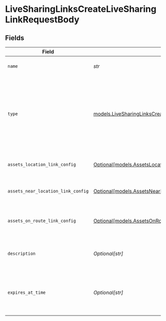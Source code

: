 # LiveSharingLinksCreateLiveSharingLinkRequestBody


## Fields

| Field                                                                                                                                                                                                          | Type                                                                                                                                                                                                           | Required                                                                                                                                                                                                       | Description                                                                                                                                                                                                    | Example                                                                                                                                                                                                        |
| -------------------------------------------------------------------------------------------------------------------------------------------------------------------------------------------------------------- | -------------------------------------------------------------------------------------------------------------------------------------------------------------------------------------------------------------- | -------------------------------------------------------------------------------------------------------------------------------------------------------------------------------------------------------------- | -------------------------------------------------------------------------------------------------------------------------------------------------------------------------------------------------------------- | -------------------------------------------------------------------------------------------------------------------------------------------------------------------------------------------------------------- |
| `name`                                                                                                                                                                                                         | *str*                                                                                                                                                                                                          | :heavy_check_mark:                                                                                                                                                                                             | Name of the Live Sharing Link.                                                                                                                                                                                 | Example Live Sharing Link name                                                                                                                                                                                 |
| `type`                                                                                                                                                                                                         | [models.LiveSharingLinksCreateLiveSharingLinkRequestBodyType](../models/livesharinglinkscreatelivesharinglinkrequestbodytype.md)                                                                               | :heavy_check_mark:                                                                                                                                                                                             | Type of the Live Sharing Link. This field specifies which one of '<type>LinkConfig' objects will be used to configure the sharing link.  Valid values: `assetsLocation`, `assetsNearLocation`, `assetsOnRoute` | assetsLocation                                                                                                                                                                                                 |
| `assets_location_link_config`                                                                                                                                                                                  | [Optional[models.AssetsLocationLinkConfigObject]](../models/assetslocationlinkconfigobject.md)                                                                                                                 | :heavy_minus_sign:                                                                                                                                                                                             | Configuration details specific to the 'By Asset' Live Sharing Link.                                                                                                                                            |                                                                                                                                                                                                                |
| `assets_near_location_link_config`                                                                                                                                                                             | [Optional[models.AssetsNearLocationLinkConfigObject]](../models/assetsnearlocationlinkconfigobject.md)                                                                                                         | :heavy_minus_sign:                                                                                                                                                                                             | Configuration details specific to the 'By Location' Live Sharing Link.                                                                                                                                         |                                                                                                                                                                                                                |
| `assets_on_route_link_config`                                                                                                                                                                                  | [Optional[models.AssetsOnRouteLinkConfigObject]](../models/assetsonroutelinkconfigobject.md)                                                                                                                   | :heavy_minus_sign:                                                                                                                                                                                             | Configuration details specific to the 'By Recurring Route' Live Sharing Link.                                                                                                                                  |                                                                                                                                                                                                                |
| `description`                                                                                                                                                                                                  | *Optional[str]*                                                                                                                                                                                                | :heavy_minus_sign:                                                                                                                                                                                             | Description for the Live Sharing Link (not applicable for 'assetsOnRoute' type).                                                                                                                               | Sample description                                                                                                                                                                                             |
| `expires_at_time`                                                                                                                                                                                              | *Optional[str]*                                                                                                                                                                                                | :heavy_minus_sign:                                                                                                                                                                                             | Date that this link expires in RFC 3339 format. Can't be set in the past. If not provided then link will never expire.                                                                                         | 2020-01-27T07:06:25Z                                                                                                                                                                                           |